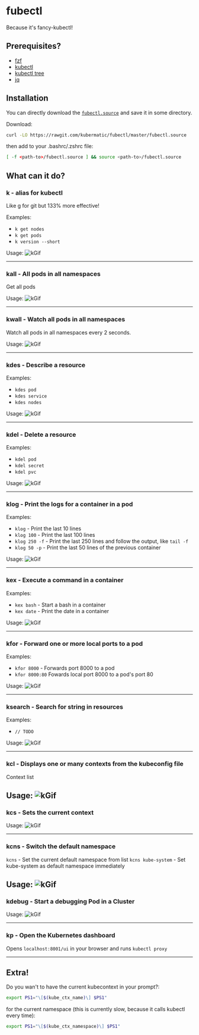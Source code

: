 # fubectl
Because it's fancy-kubectl!

## Prerequisites?
* [fzf](https://github.com/junegunn/fzf)
* [kubectl](https://github.com/kubernetes/kubernetes)
* [kubectl tree](https://github.com/ahmetb/kubectl-tree)
* [jq](https://stedolan.github.io/jq/)

## Installation

You can directly download the [`fubectl.source`](https://rawgit.com/kubermatic/fubectl/master/fubectl.source)
and save it in some directory.

Download:
```bash
curl -LO https://rawgit.com/kubermatic/fubectl/master/fubectl.source
```

then add to your .bashrc/.zshrc file:
```bash
[ -f <path-to>/fubectl.source ] && source <path-to>/fubectl.source
```

## What can it do?

### k - alias for kubectl

Like g for git but 133% more effective!

Examples:
 - `k get nodes`
 - `k get pods`
 - `k version --short`

Usage:
![kGif](./demo_src/k.gif)

---

### kall - All pods in all namespaces

Get all pods

Usage:
![kGif](./demo_src/kall.gif)

---

### kwall - Watch all pods in all namespaces

Watch all pods in all namespaces every 2 seconds.

Usage:
![kGif](./demo_src/kwall.gif)

---

### kdes - Describe a resource

Examples:
- `kdes pod`
- `kdes service`
- `kdes nodes`

Usage:
![kGif](./demo_src/kdes.gif)

---

### kdel - Delete a resource

Examples:
- `kdel pod`
- `kdel secret`
- `kdel pvc`

Usage:
![kGif](./demo_src/kdel.gif)

---

### klog - Print the logs for a container in a pod

Examples:
- `klog` - Print the last 10 lines
- `klog 100` - Print the last 100 lines
- `klog 250 -f` - Print the last 250 lines and follow the output, like `tail -f`
- `klog 50 -p` - Print the last 50 lines of the previous container

Usage:
![kGif](./demo_src/klog.gif)

---

### kex - Execute a command in a container

Examples:
- `kex bash` - Start a bash in a container
- `kex date` - Print the date in a container

Usage:
![kGif](./demo_src/kex.gif)

---

### kfor - Forward one or more local ports to a pod

Examples:
- `kfor 8000` - Forwards port 8000 to a pod
- `kfor 8000:80` Fowards local port 8000 to a pod's port 80

Usage:
![kGif](./demo_src/kfor.gif)

---

### ksearch - Search for string in resources

Examples:
- `// TODO`

Usage:
![kGif](./demo_src/ksearch.gif)

---

### kcl - Displays one or many contexts from the kubeconfig file
Context list

Usage:
![kGif](./demo_src/kcl.gif)
---
### kcs - Sets the current context

Usage:
![kGif](./demo_src/kcs.gif)

---

### kcns - Switch the default namespace

`kcns` - Set the current default namespace from list
`kcns kube-system` - Set kube-system as default namespace immediately

Usage:
![kGif](./demo_src/kcns.gif)
---

### kdebug - Start a debugging Pod in a Cluster

Usage:
![kGif](./demo_src/kdebug.gif)

---

### kp - Open the Kubernetes dashboard

Opens `localhost:8001/ui` in your browser and runs `kubectl proxy`

---

## Extra!
Do you wan't to have the current kubecontext in your prompt?:
```bash
export PS1="\[$(kube_ctx_name)\] $PS1"
```

for the current namespace (this is currently slow, because it calls kubectl every time):
```bash
export PS1="\[$(kube_ctx_namespace)\] $PS1"
```
